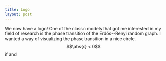 ```yaml
---
title: Logo
layout: post
---
```


We now have a logo! One of the classic models that got me interested in my field of research is the phase transition of the Erdős--Renyi random graph. I wanted a way of visualizing the phase transition in a nice circle. $$\abs{x} < 0$$ if and 